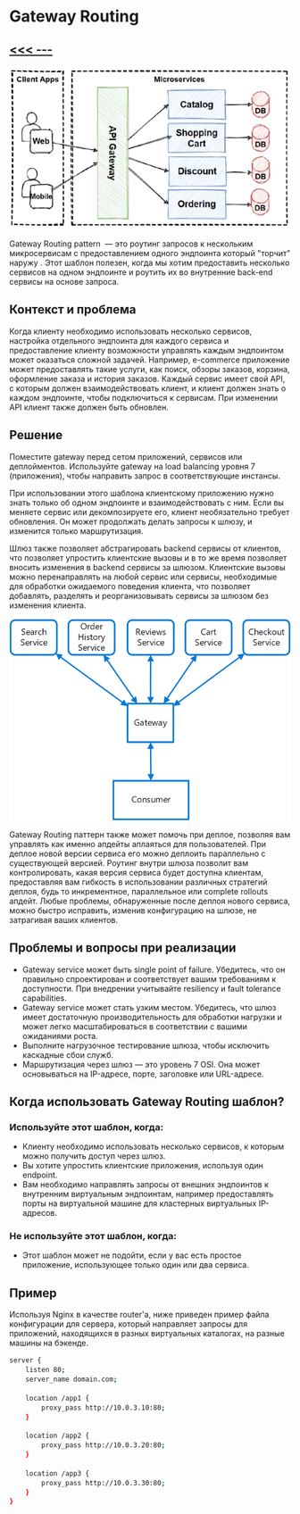 # Gateway Routing
## [<<< ---](../micro.md)
![image.png](gatewayrouting/image.png)

Gateway Routing pattern  — это роутинг запросов к нескольким микросервисам с предоставлением одного эндпоинта который "торчит" наружу . Этот шаблон полезен, когда мы хотим предоставить несколько сервисов на одном эндпоинте и роутить их во внутренние back-end сервисы на основе запроса.

## Контекст и проблема

Когда клиенту необходимо использовать несколько сервисов, настройка отдельного эндпоинта для каждого сервиса и предоставление клиенту возможности управлять каждым эндпоинтом может оказаться сложной задачей. Например, e-commerce приложение может предоставлять такие услуги, как поиск, обзоры заказов, корзина, оформление заказа и история заказов. Каждый сервис имеет свой API, с которым должен взаимодействовать клиент, и клиент должен знать о каждом эндпоинте, чтобы подключиться к сервисам. При изменении API клиент также должен быть обновлен.

## Решение

Поместите gateway перед сетом приложений, сервисов или деплойментов. Используйте gateway на load balancing уровня 7 (приложения), чтобы направить запрос в соответствующие инстансы.

При использовании этого шаблона клиентскому приложению нужно знать только об одном эндпоинте и взаимодействовать с ним. Если вы меняете сервис или декомпозируете его, клиент необязательно требует обновления. Он может продолжать делать запросы к шлюзу, и изменится только маршрутизация.

Шлюз также позволяет абстрагировать backend сервисы от клиентов, что позволяет упростить клиентские вызовы и в то же время позволяет вносить изменения в backend сервисы за шлюзом. Клиентские вызовы можно перенаправлять на любой сервис или сервисы, необходимые для обработки ожидаемого поведения клиента, что позволяет добавлять, разделять и реорганизовывать сервисы за шлюзом без изменения клиента.

![image.png](gatewayrouting/image%201.png)

Gateway Routing паттерн также может помочь при деплое, позволяя вам управлять как именно апдейты аплаяться для пользователей. При деплое новой версии сервиса его можно деплоить параллельно с существующей версией. Роутинг внутри шлюза позволит вам контролировать, какая версия сервиса будет доступна клиентам, предоставляя вам гибкость в использовании различных стратегий деплоя, будь то инкрементное, параллельное или complete rollouts апдейт. Любые проблемы, обнаруженные после деплоя нового сервиса, можно быстро исправить, изменив конфигурацию на шлюзе, не затрагивая ваших клиентов.

## Проблемы и вопросы при реализации

- Gateway service может быть single point of failure. Убедитесь, что он правильно спроектирован и соответствует вашим требованиям к доступности. При внедрении учитывайте resiliency и fault tolerance capabilities.
- Gateway service может стать узким местом. Убедитесь, что шлюз имеет достаточную производительность для обработки нагрузки и может легко масштабироваться в соответствии с вашими ожиданиями роста.
- Выполните нагрузочное тестирование шлюза, чтобы исключить каскадные сбои служб.
- Маршрутизация через шлюз — это уровень 7 OSI. Она может основываться на IP-адресе, порте, заголовке или URL-адресе.

## Когда использовать Gateway Routing шаблон?

### Используйте этот шаблон, когда:

- Клиенту необходимо использовать несколько сервисов, к которым можно получить доступ через шлюз.
- Вы хотите упростить клиентские приложения, используя один endpoint.
- Вам необходимо направлять запросы от внешних эндпоинтов к внутренним виртуальным эндпоинтам, например предоставлять порты на виртуальной машине для кластерных виртуальных IP-адресов.

### Не используйте этот шаблон, когда:

- Этот шаблон может не подойти, если у вас есть простое приложение, использующее только один или два сервиса.

## Пример

Используя Nginx в качестве router'a, ниже приведен пример файла конфигурации для сервера, который направляет запросы для приложений, находящихся в разных виртуальных каталогах, на разные машины на бэкенде.

```bash
server {
    listen 80;
    server_name domain.com;

    location /app1 {
        proxy_pass http://10.0.3.10:80;
    }

    location /app2 {
        proxy_pass http://10.0.3.20:80;
    }

    location /app3 {
        proxy_pass http://10.0.3.30:80;
    }
}
```